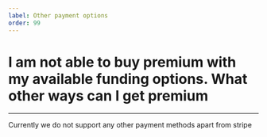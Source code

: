 ```yaml
---
label: Other payment options
order: 99
---
```


# I am not able to buy premium with my available funding options. What other ways can I get premium

---

Currently we do not support any other payment methods apart from stripe
